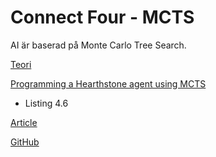 # Connect Four - MCTS

AI är baserad på Monte Carlo Tree Search.

[Teori](https://www.youtube.com/watch?v=UXW2yZndl7U)

[Programming a Hearthstone agent using MCTS](https://brage.bibsys.no/xmlui/bitstream/handle/11250/2420367/14750_FULLTEXT.pdf?sequence=1&isAllowed=y)

* Listing 4.6

[Article](https://medium.com/@quasimik/implementing-monte-carlo-tree-search-in-node-js-5f07595104df)

[GitHub](https://github.com/quasimik/medium-mcts/)
